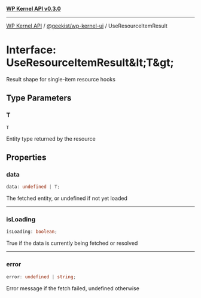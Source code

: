 [**WP Kernel API v0.3.0**](../../../README.md)

---

[WP Kernel API](../../../README.md) / [@geekist/wp-kernel-ui](../README.md) / UseResourceItemResult

# Interface: UseResourceItemResult\&lt;T\&gt;

Result shape for single-item resource hooks

## Type Parameters

### T

`T`

Entity type returned by the resource

## Properties

### data

```ts
data: undefined | T;
```

The fetched entity, or undefined if not yet loaded

---

### isLoading

```ts
isLoading: boolean;
```

True if the data is currently being fetched or resolved

---

### error

```ts
error: undefined | string;
```

Error message if the fetch failed, undefined otherwise
